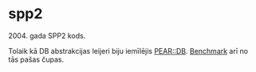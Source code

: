 # spp2

2004\. gada SPP2 kods. 

Tolaik kā DB abstrakcijas leijeri biju iemīlējis [PEAR::DB](https://pear.php.net/package/DB/redirected). [Benchmark](https://pear.php.net/package/Benchmark) arī no tās pašas čupas.
